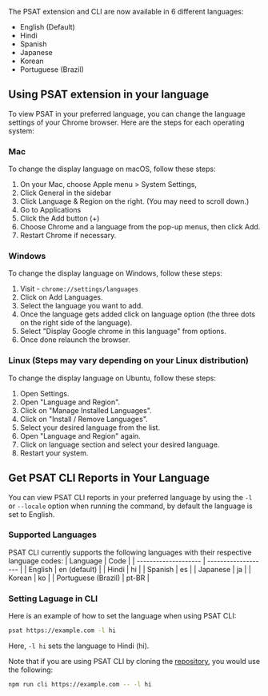 The PSAT extension and CLI are now available in 6 different languages:
- English (Default)
- Hindi
- Spanish
- Japanese
- Korean
- Portuguese (Brazil)

## Using PSAT extension in your language
To view PSAT in your preferred language, you can change the language settings of your Chrome browser. Here are the steps for each operating system:

### Mac
To change the display language on macOS, follow these steps:

1. On your Mac, choose Apple menu  > System Settings, 
2. Click General  in the sidebar
3. Click Language & Region on the right. (You may need to scroll down.)
4. Go to Applications
5. Click the Add button (+)
6. Choose Chrome and a language from the pop-up menus, then click Add.
7. Restart Chrome if necessary.

### Windows
To change the display language on Windows, follow these steps:

1. Visit - `chrome://settings/languages`
2. Click on Add Languages.
3. Select the language you want to add.
4. Once the language gets added click on language option (the three dots on the right side of the language).
4. Select "Display Google chrome in this language" from options.
5. Once done relaunch the browser.


### Linux (Steps may vary depending on your Linux distribution)
To change the display language on Ubuntu, follow these steps:

1. Open Settings.
2. Open "Language and Region".
3. Click on "Manage Installed Languages".
4. Click on "Install / Remove Languages".
5. Select your desired language from the list.
6. Open "Language and Region" again.
7. Click on language section and select your desired language.
8. Restart your system.

## Get PSAT CLI Reports in Your Language
You can view PSAT CLI reports in your preferred language by using the `-l` or `--locale` option when running the command, by default the language is set to English.

### Supported Languages

PSAT CLI currently supports the following languages with their respective language codes:
|        Language      |       Code          |
| -------------------- | ------------------- |
| English              | en (default)        |
| Hindi                | hi                  |
| Spanish              | es                  |
| Japanese             | ja                  |
| Korean               | ko                  |
| Portuguese (Brazil)  | pt-BR               |

### Setting Laguage in CLI

Here is an example of how to set the language when using PSAT CLI:

```bash
psat https://example.com -l hi
```
Here, `-l hi` sets the language to Hindi (hi).

Note that if you are using PSAT CLI by cloning the [repository](https://github.com/googlechromelabs/ps-analysis-tool), you would use the following:

```bash
npm run cli https://example.com -- -l hi
```